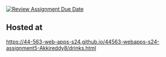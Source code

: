 [![Review Assignment Due Date](https://classroom.github.com/assets/deadline-readme-button-24ddc0f5d75046c5622901739e7c5dd533143b0c8e959d652212380cedb1ea36.svg)](https://classroom.github.com/a/5u0mb8O1)  
## Hosted at  
<https://44-563-web-apps-s24.github.io/44563-webapps-s24-assignment5-Akkireddy8/drinks.html>